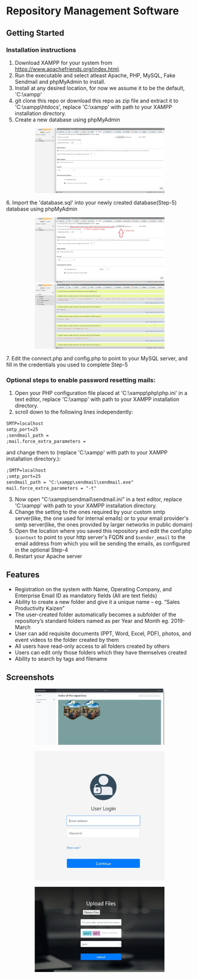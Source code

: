 # Repository Management Software

## Getting Started

### Installation instructions

1. Download XAMPP for your system from https://www.apachefriends.org/index.html.
2. Run the executable and select atleast Apache, PHP, MySQL, Fake Sendmail and phpMyAdmin to install.
3. Install at any desired location, for now we assume it to be the default, 'C:\xampp'
4. git clone this repo or download this repo as zip file and extract it to 'C:\xampp\htdocs', replace 'C:\xampp' with path to your XAMPP installation directory.
5. Create a new database using phpMyAdmin
<p align="center">
  <img src="docs/data.jpg" width="350" title="Newly created database">
  </p>
6. Import the 'database.sql' into your newly created database(Step-5) database using phpMyAdmin
<p align="center">
  <img src="docs/data_import.jpg" width="350" title="Import sql file">
  <img src="docs/data_success.jpg" width="350" title="On success">
  </p>
7. Edit the connect.php and config.php to point to your MySQL server, and fill in the credentials you used to complete Step-5

### Optional steps to enable password resetting mails:
1. Open your PHP configuration file placed at 'C:\xampp\php\php.ini' in a text editor, replace 'C:\xampp' with path to your XAMPP installation directory.
2. scroll down to the following lines independently:

```
SMTP=localhost
smtp_port=25
;sendmail_path =
;mail.force_extra_parameters =
```

and change them to (replace 'C:\xampp' with path to your XAMPP installation directory.):

```
;SMTP=localhost
;smtp_port=25
sendmail_path = "C:\xampp\sendmail\sendmail.exe"
mail.force_extra_parameters = "-t"
```

3. Now open "C:\xampp\sendmail\sendmail.ini" in a text editor, replace 'C:\xampp' with path to your XAMPP installation directory.
4. Change the setting to the ones required by your custom smtp server(like, the one used for internal emails) or to your email provider's smtp server(like, the ones provided by larger networks in public domain)
5. Open the location where you saved this repository and edit the conf.php ```$context``` to point to your http server's FQDN and ```$sender_email``` to the email address from which you will be sending the emails, as configured in the optional Step-4
6. Restart your Apache server


## Features
- Registration on the system with Name, Operating Company, and Enterprise Email ID as mandatory fields (All are text fields)
- Ability to create a new folder and give it a unique name – eg. “Sales Productivity Kaizen”
- The user-created folder automatically becomes a subfolder of the repository’s standard folders named as per Year and Month eg. 2019-March
- User can add requisite documents (PPT, Word, Excel, PDF), photos, and event videos to the folder created by them
- All users have read-only access to all folders created by others
- Users can edit only those folders which they have themselves created
- Ability to search by tags and filename


## Screenshots
<p align="center">
  <img src="assets/img/userinterface.jpg" width="350" title="Repository">
  </p>
  <p align="center">
  <img src="assets/img/userlogin.jpg" width="350" title="Login">
</p>
<p align="center">
  <img src="assets/img/upload.jpg" width="350" title="Upload">
  </p>
      


